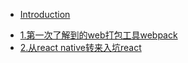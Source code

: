 * [Introduction](README.md)

<!--* [xcode_的一些坑](xcode的一些坑_chapter1.md)-->
* [1.第一次了解到的web打包工具webpack](chapter1_webpack.md)
* [2.从react native转来入坑react](chapter2.md)